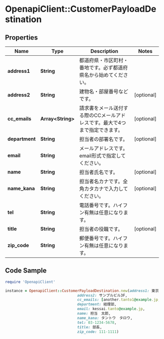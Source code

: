 # OpenapiClient::CustomerPayloadDestination

## Properties

Name | Type | Description | Notes
------------ | ------------- | ------------- | -------------
**address1** | **String** | 都道府県・市区町村・番地です。必ず都道府県名から始めてください。 | 
**address2** | **String** | 建物名・部屋番号などです。 | [optional] 
**cc_emails** | **Array&lt;String&gt;** | 請求書をメール送付する際のCCメールアドレスです。最大で4つまで指定できます。 | [optional] 
**department** | **String** | 担当者の部署名です。 | [optional] 
**email** | **String** | メールアドレスです。email形式で指定してください。 | 
**name** | **String** | 担当者氏名です。 | [optional] 
**name_kana** | **String** | 担当者名カナです。全角カタカナで入力してください。 | [optional] 
**tel** | **String** | 電話番号です。ハイフン有無は任意になります。 | 
**title** | **String** | 担当者の役職です。 | [optional] 
**zip_code** | **String** | 郵便番号です。ハイフン有無は任意になります。 | 

## Code Sample

```ruby
require 'OpenapiClient'

instance = OpenapiClient::CustomerPayloadDestination.new(address1: 東京都千代田区1-2-3,
                                 address2: サンプルビル3F,
                                 cc_emails: [another.tanto1@example.jp, another.tanto2@example.jp],
                                 department: 経理部,
                                 email: kessai.tanto@example.jp,
                                 name: 担当　太郎,
                                 name_kana: タントウ　タロウ,
                                 tel: 03-1234-5678,
                                 title: 部長,
                                 zip_code: 111-1111)
```


